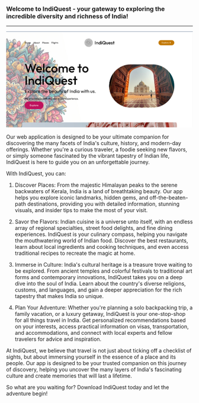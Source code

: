 ### Welcome to IndiQuest - your gateway to exploring the incredible diversity and richness of India!
---

![Master Image](image.png)


Our web application is designed to be your ultimate companion for discovering the many facets of India's culture, history, and modern-day offerings. Whether you're a curious traveler, a foodie seeking new flavors, or simply someone fascinated by the vibrant tapestry of Indian life, IndiQuest is here to guide you on an unforgettable journey.

With IndiQuest, you can:

1. Discover Places: From the majestic Himalayan peaks to the serene backwaters of Kerala, India is a land of breathtaking beauty. Our app helps you explore iconic landmarks, hidden gems, and off-the-beaten-path destinations, providing you with detailed information, stunning visuals, and insider tips to make the most of your visit.

2. Savor the Flavors: Indian cuisine is a universe unto itself, with an endless array of regional specialties, street food delights, and fine dining experiences. IndiQuest is your culinary compass, helping you navigate the mouthwatering world of Indian food. Discover the best restaurants, learn about local ingredients and cooking techniques, and even access traditional recipes to recreate the magic at home.

3. Immerse in Culture: India's cultural heritage is a treasure trove waiting to be explored. From ancient temples and colorful festivals to traditional art forms and contemporary innovations, IndiQuest takes you on a deep dive into the soul of India. Learn about the country's diverse religions, customs, and languages, and gain a deeper appreciation for the rich tapestry that makes India so unique.

4. Plan Your Adventure: Whether you're planning a solo backpacking trip, a family vacation, or a luxury getaway, IndiQuest is your one-stop-shop for all things travel in India. Get personalized recommendations based on your interests, access practical information on visas, transportation, and accommodations, and connect with local experts and fellow travelers for advice and inspiration.

At IndiQuest, we believe that travel is not just about ticking off a checklist of sights, but about immersing yourself in the essence of a place and its people. Our app is designed to be your trusted companion on this journey of discovery, helping you uncover the many layers of India's fascinating culture and create memories that will last a lifetime.

So what are you waiting for? Download IndiQuest today and let the adventure begin!

